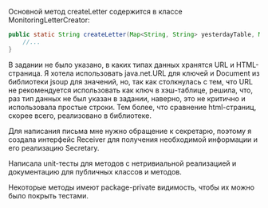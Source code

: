 Основной метод createLetter содержится в классе MonitoringLetterCreator:

```java
public static String createLetter(Map<String, String> yesterdayTable, Map<String, String> todayTable, Receiver receiver) {
    //...
}
```

В задании не было указано, 
в каких типах данных хранятся URL и HTML-страница.
Я хотела использовать java.net.URL для ключей 
и Document из библиотеки jsoup для значений, 
но, так как столкнулась с тем,
что URL не рекомендуется использовать как ключ в хэш-таблице,
решила, что, раз тип данных не был указан в задании, 
наверно, это не критично и использовала простые строки.
Тем более, что сравнение html-страниц, скорее всего, 
реализовано в библиотеке.

Для написания письма мне нужно обращение к секретарю, 
поэтому я создала интерфейс Receiver для получения необходимой информации
и его реализацию Secretary.

Написала unit-тесты для методов с нетривиальной реализацией 
и документацию для публичных классов и методов.

Некоторые методы имеют package-private видимость,
чтобы их можно было покрыть тестами.